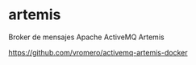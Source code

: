 # artemis
Broker de mensajes Apache ActiveMQ Artemis

https://github.com/vromero/activemq-artemis-docker